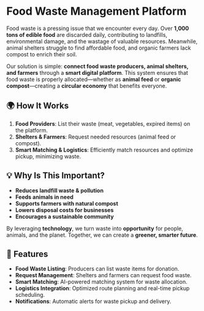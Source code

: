 # Food Waste Management Platform

Food waste is a pressing issue that we encounter every day. Over **1,000 tons of edible food** are discarded daily, contributing to landfills, environmental damage, and the wastage of valuable resources. Meanwhile, animal shelters struggle to find affordable food, and organic farmers lack compost to enrich their soil. 

Our solution is simple: **connect food waste producers, animal shelters, and farmers** through a **smart digital platform**. This system ensures that food waste is properly allocated—whether as **animal feed** or **organic compost**—creating a **circular economy** that benefits everyone.

## 🌍 How It Works
1. **Food Providers**: List their waste (meat, vegetables, expired items) on the platform.
2. **Shelters & Farmers**: Request needed resources (animal feed or compost).
3. **Smart Matching & Logistics**: Efficiently match resources and optimize pickup, minimizing waste.

## 💡 Why Is This Important?
- **Reduces landfill waste & pollution**
- **Feeds animals in need**
- **Supports farmers with natural compost**
- **Lowers disposal costs for businesses**
- **Encourages a sustainable community**

By leveraging **technology**, we turn waste into **opportunity** for people, animals, and the planet. Together, we can create a **greener, smarter future**.

## 🚀 Features
- **Food Waste Listing**: Producers can list waste items for donation.
- **Request Management**: Shelters and farmers can request food waste.
- **Smart Matching**: AI-powered matching system for waste allocation.
- **Logistics Integration**: Optimized route planning and real-time pickup scheduling.
- **Notifications**: Automatic alerts for waste pickup and delivery.
